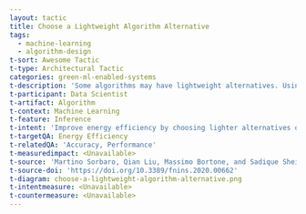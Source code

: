 ```yaml
---
layout: tactic
title: Choose a Lightweight Algorithm Alternative
tags:
  - machine-learning
  - algorithm-design
t-sort: Awesome Tactic
t-type: Architectural Tactic
categories: green-ml-enabled-systems
t-description: 'Some algorithms may have lightweight alternatives. Using these lighter models can have a lower energy consumption without sacrificing other important quality attributes. For example, Sorbaro et al (2020) noted that a Spiking Neural Network (SNN) is seen as a lightweight alternative for a Convolutional Neural Network (CNN). CNN models can be converted to SNNs without a significant loss of accuracy or performance.'
t-participant: Data Scientist
t-artifact: Algorithm
t-context: Machine Learning
t-feature: Inference
t-intent: 'Improve energy efficiency by choosing lighter alternatives of existing algorithms, if possible.'
t-targetQA: Energy Efficiency
t-relatedQA: 'Accuracy, Performance'
t-measuredimpact: <Unavailable>
t-source: 'Martino Sorbaro, Qian Liu, Massimo Bortone, and Sadique Sheik. 2020. Optimizing the Energy Consumption of Spiking Neural Networks for Neuromorphic Applications. Frontiers in Neuroscience 14 (2020), 662'
t-source-doi: 'https://doi.org/10.3389/fnins.2020.00662'
t-diagram: choose-a-lightweight-algorithm-alternative.png
t-intentmeasure: <Unavailable>
t-countermeasure: <Unavailable>
---
```


